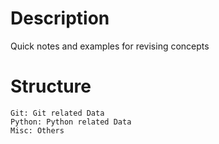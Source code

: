 # Description
Quick notes and examples for revising concepts

# Structure
    Git: Git related Data
    Python: Python related Data
    Misc: Others
